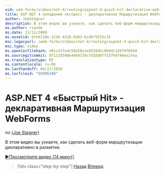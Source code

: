 ```yaml
---
uid: web-forms/videos/net-4/routing/aspnet-4-quick-hit-declarative-webforms-routing
title: ASP.NET 4 попаданий экспресс - декларативная Маршрутизация WebForms
author: JoeStagner
description: В этом видео вы узнаете, как сделать веб-форм маршрутизации декларативно в разметке.
ms.author: riande
ms.date: 11/11/2009
ms.assetid: bfeb728e-3216-4310-8303-6cdb79255c15
msc.legacyurl: /web-forms/videos/net-4/routing/aspnet-4-quick-hit-declarative-webforms-routing
msc.type: video
ms.openlocfilehash: e91cd1fe4c58a58e1ed558d5c0b9dc14979f85b0
ms.sourcegitcommit: 0f1119340e4464720cfd16d0ff15764746ea1fea
ms.translationtype: MT
ms.contentlocale: ru-RU
ms.lasthandoff: 04/17/2019
ms.locfileid: "59395346"
---
```

# <a name="aspnet-4-quick-hit---declarative-webforms-routing"></a>ASP.NET 4 «Быстрый Hit» - декларативная Маршрутизация WebForms

по [(Joe Stagner)](https://github.com/JoeStagner)

В этом видео вы узнаете, как сделать веб-форм маршрутизации декларативно в разметке. 

[&#9654;Просмотрите видео (14 минут)](https://channel9.msdn.com/Blogs/ASP-NET-Site-Videos/aspnet-4-quick-hit-declarative-webforms-routing)

> [!div class="step-by-step"]
> [Назад](aspnet-4-quick-hit-imperative-webforms-routing.md)
> [Вперед](aspnet-4-quick-hit-outbound-webforms-routing.md)
